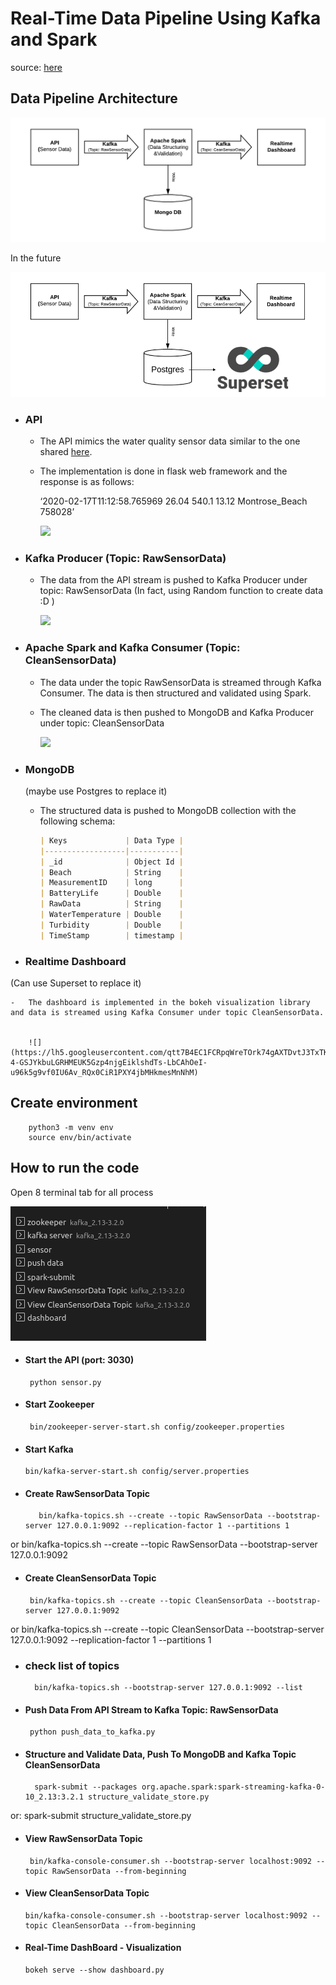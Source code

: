 # Real-Time Data Pipeline Using Kafka and Spark

source: [here](https://github.com/Pahulpreet86/Real-Time-Data-Pipeline-Using-Kafka-and-Spark)
## Data Pipeline Architecture

![](img/Pipeline.png)

In the future

![](img/pipline1.png)

-   ### API
   
	-  	 The API mimics the water quality sensor data similar to the one shared [here](https://data.world/cityofchicago/beach-water-quality-automated-sensors).
	    
	-   The implementation is done in flask web framework and the response is as follows:
	    

		‘2020-02-17T11:12:58.765969 26.04 540.1 13.12 Montrose_Beach 758028’

		![](https://lh6.googleusercontent.com/TDsc79yE-D_GBX7hFNrbgGlnP81TaRvBESeE2JvyEb8VaFzO_h1jNezTLsTg8CRsjfMtJOFrxPJi0EkqTOuRXlpP6U0SwuSMtFg4_rYYzNF5iASjx3MFIM4jKe5fjTKlVbAm4OMK)

-   ### Kafka Producer (Topic: RawSensorData)
    
	
	-   The data from the API stream is pushed to Kafka Producer under topic: RawSensorData (In fact, using Random function to create data :D )
	    

  

		![](https://lh6.googleusercontent.com/KqaLvzLkdC2aYar0UeQ9raBgJgf0QXLyGe9GFr6z0uT6O-sx4ZizobVCdgIMTSZ8itXtiHfIThLHc5FoAwXtkA2U_lVZRJDQdLNvcNPKAIfS1Sa6GuiaTcCiABlpSlnhrfoSqn1s)

-   ### Apache Spark and Kafka Consumer (Topic: CleanSensorData)
    

	-   The data under the topic RawSensorData is streamed through Kafka Consumer. The data is then structured and validated using Spark.
	    

	  

	-   The cleaned data is then pushed to MongoDB and Kafka Producer under topic: CleanSensorData
    

  

		![](https://lh6.googleusercontent.pipline1com/DBMkx3tX90NCtokgNYT4BkjJGujCyeZk08X4w99vo2zfsBN9Yz1YGtb38Tcc3F6_HtMbML9NLVcHPFW310MDSSLWg8G8KoTuo-sC00aApDdNW9ql1ny605pwV6r5DS-Y5D325elU)

-   ### MongoDB
    
	(maybe use Postgres to replace it)

	-   The structured data is pushed to MongoDB collection with the following schema:
	    
		```markdown
		| Keys             | Data Type |
		|------------------|-----------|
		| _id              | Object Id |
		| Beach            | String    |
		| MeasurementID    | long      |
		| BatteryLife      | Double    |
		| RawData          | String    |
		| WaterTemperature | Double    |
		| Turbidity        | Double    |
		| TimeStamp        | timestamp |
		```  
  
  

-   ### Realtime Dashboard
    
(Can use Superset to replace it)

	-   The dashboard is implemented in the bokeh visualization library and data is streamed using Kafka Consumer under topic CleanSensorData.
	    

		![](https://lh5.googleusercontent.com/qtt7B4EC1FCRpqWreTOrk74gAXTDvtJ3TxTKs6KWaAbtB_5MZ5-4-GSJYkbuLGRHMEUK5Gzp4njgEiklshdTs-LbCAhOeI-u96k5g9vf0IU6Av_RQx0CiR1PXY4jbMHkmesMnNhM)

## Create environment

		python3 -m venv env
		source env/bin/activate

## How to run the code

  
Open 8 terminal tab for all process

![](img/tab.png)

-   #### Start the API (port: 3030)
    

  		 python sensor.py
	    

  

-   #### Start Zookeeper
    

		 bin/zookeeper-server-start.sh config/zookeeper.properties

    

  

-   #### Start Kafka
    

		bin/kafka-server-start.sh config/server.properties
    

  

-   #### Create RawSensorData Topic
    

		   bin/kafka-topics.sh --create --topic RawSensorData --bootstrap-server 127.0.0.1:9092 --replication-factor 1 --partitions 1
or 
		   bin/kafka-topics.sh --create --topic RawSensorData --bootstrap-server 127.0.0.1:9092 

    

  

-   #### Create CleanSensorData Topic
    		 
		 bin/kafka-topics.sh --create --topic CleanSensorData --bootstrap-server 127.0.0.1:9092
or
		 bin/kafka-topics.sh --create --topic CleanSensorData --bootstrap-server 127.0.0.1:9092 --replication-factor 1 --partitions 1

    
- ### check list of topics

		bin/kafka-topics.sh --bootstrap-server 127.0.0.1:9092 --list

-  #### Push Data From API Stream to Kafka Topic: RawSensorData
    

		python push_data_to_kafka.py
    

  

-   #### Structure and Validate Data, Push To MongoDB and Kafka Topic CleanSensorData
    

		  spark-submit --packages org.apache.spark:spark-streaming-kafka-0-10_2.13:3.2.1 structure_validate_store.py
or: 
		  spark-submit structure_validate_store.py
    

  

-  #### View RawSensorData Topic
    

		bin/kafka-console-consumer.sh --bootstrap-server localhost:9092 --topic RawSensorData --from-beginning
    

  

-   #### View CleanSensorData Topic
    

		bin/kafka-console-consumer.sh --bootstrap-server localhost:9092 --topic CleanSensorData --from-beginning
    

  

-   #### Real-Time DashBoard - Visualization
    

		bokeh serve --show dashboard.py
